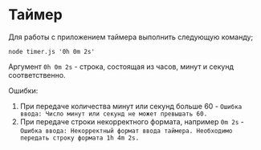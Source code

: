 # Таймер

Для работы с приложением таймера выполнить следующую команду;

```shell
node timer.js '0h 0m 2s'
```

Аргумент `0h 0m 2s` - строка, состоящая из часов, минут и секунд соответственно.

Ошибки:
1) При передаче количества минут или секунд больше 60 - `Ошибка ввода: Число минут или секунд не может превышать 60.`
2) При передаче строки некорректного формата, например `0m 2s` - `Ошибка ввода: Некорректный формат ввода таймера. Необходимо передать строку формата 1h 4m 2s.`